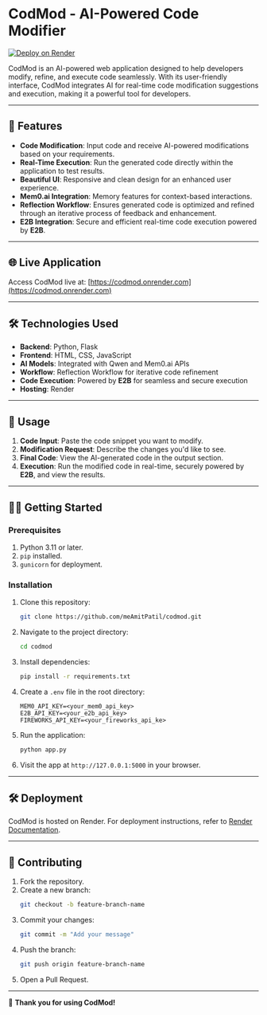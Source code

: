 # CodMod - AI-Powered Code Modifier

[![Deploy on Render](https://img.shields.io/badge/Deployed%20on-Render-brightgreen)](https://codmod.onrender.com)

CodMod is an AI-powered web application designed to help developers modify, refine, and execute code seamlessly. With its user-friendly interface, CodMod integrates AI for real-time code modification suggestions and execution, making it a powerful tool for developers.

---

## 🚀 **Features**
- **Code Modification**: Input code and receive AI-powered modifications based on your requirements.
- **Real-Time Execution**: Run the generated code directly within the application to test results.
- **Beautiful UI**: Responsive and clean design for an enhanced user experience.
- **Mem0.ai Integration**: Memory features for context-based interactions.
- **Reflection Workflow**: Ensures generated code is optimized and refined through an iterative process of feedback and enhancement.
- **E2B Integration**: Secure and efficient real-time code execution powered by **E2B**.

---

## 🌐 **Live Application**
Access CodMod live at: [https://codmod.onrender.com](https://codmod.onrender.com)

---

## 🛠️ **Technologies Used**
- **Backend**: Python, Flask
- **Frontend**: HTML, CSS, JavaScript
- **AI Models**: Integrated with Qwen and Mem0.ai APIs
- **Workflow**: Reflection Workflow for iterative code refinement
- **Code Execution**: Powered by **E2B** for seamless and secure execution
- **Hosting**: Render

---

## 📝 **Usage**
1. **Code Input**: Paste the code snippet you want to modify.
2. **Modification Request**: Describe the changes you'd like to see.
3. **Final Code**: View the AI-generated code in the output section.
4. **Execution**: Run the modified code in real-time, securely powered by **E2B**, and view the results.

---

## 🧑‍💻 **Getting Started**

### Prerequisites
1. Python 3.11 or later.
2. `pip` installed.
3. `gunicorn` for deployment.

### Installation
1. Clone this repository:
    ```bash
    git clone https://github.com/meAmitPatil/codmod.git
    ```
2. Navigate to the project directory:
    ```bash
    cd codmod
    ```
3. Install dependencies:
    ```bash
    pip install -r requirements.txt
    ```
4. Create a `.env` file in the root directory:
    ```plaintext
    MEM0_API_KEY=<your_mem0_api_key>
    E2B_API_KEY=<your_e2b_api_key>
    FIREWORKS_API_KEY=<your_fireworks_api_ke>
    ```
5. Run the application:
    ```bash
    python app.py
    ```

6. Visit the app at `http://127.0.0.1:5000` in your browser.

---

## 🛠️ **Deployment**
CodMod is hosted on Render. For deployment instructions, refer to [Render Documentation](https://render.com/docs).

---

## 🤝 **Contributing**
1. Fork the repository.
2. Create a new branch:
    ```bash
    git checkout -b feature-branch-name
    ```
3. Commit your changes:
    ```bash
    git commit -m "Add your message"
    ```
4. Push the branch:
    ```bash
    git push origin feature-branch-name
    ```
5. Open a Pull Request.

---

🎉 **Thank you for using CodMod!**
